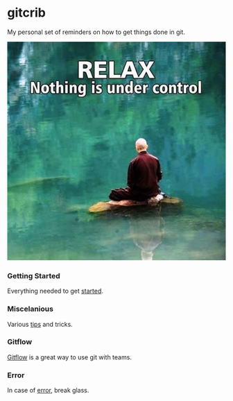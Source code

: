 gitcrib
======================

My personal set of reminders on how to get things done in git.

![relax](https://github.com/seanvikoren/gitcrib/blob/master/relax.jpg?raw=true)

### Getting Started
Everything needed to get [started](setup.md).
<br />

### Miscelanious
Various [tips](misc.md) and tricks.
<br />

### Gitflow
[Gitflow](gitflow.md) is a great way to use git with teams.
<br />

### Error
In case of [error](error.md), break glass.


